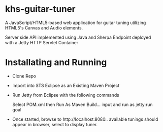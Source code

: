 khs-guitar-tuner
================

A JavaScript/HTML5-based web application for guitar tuning utilizing HTML5's Canvas and Audio elements.

Server side API implemented using Java and Sherpa Endpoint deployed with a Jetty HTTP Servlet Container

Installating and Running
========================

* Clone Repo 
* Import into STS Eclipse as an Existing Maven Project 
* Run Jetty from Eclipse with the following commands 

  Select POM.xml then Run As Maven Build... input and run as jetty:run goal 
  
  
* Once started, browse to http://localhost:8080.. available tunings should appear in browser, select to display tuner. 



     

   

